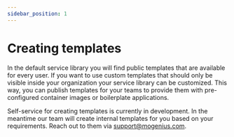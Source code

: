 ```yaml
---
sidebar_position: 1
---
```


# Creating templates

In the default service library you will find public templates that are available for every user. If you want to use custom templates that should only be visible inside your organization your service library can be customized. This way, you can publish templates for your teams to provide them with pre-configured container images or boilerplate applications.

Self-service for creating templates is currently in development. In the meantime our team will create internal templates for you based on your requirements. Reach out to them via support@mogenius.com.